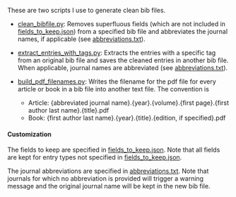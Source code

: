 These are two scripts I use to generate clean bib files.

- [clean_bibfile.py](clean_bibfile.py): Removes superfluous fields (which are not included in [fields_to_keep.json](fields_to_keep.json)) from a specified bib file and abbreviates the journal names, if applicable (see [abbreviations.txt](abbreviations.txt)).

- [extract_entries_with_tags.py](extract_entries_with_tags.py): Extracts the entries with a specific tag from an original bib file and saves the cleaned entries in another bib file. When applicable, journal names are abbreviated (see [abbreviations.txt](abbreviations.txt)).

- [build_pdf_filenames.py](build_pdf_filenames.py): Writes the filename for the pdf file for every article or book in a bib file into another text file. The convention is
  - Article: {abbreviated journal name}.{year}.{volume}.{first page}.{first author last name}.{title}.pdf
  - Book: {first author last name}.{year}.{title}.{edition, if specified}.pdf


#### Customization

The fields to keep are specified in [fields_to_keep.json](fields_to_keep.json). Note that all fields are kept for entry types not specified in [fields_to_keep.json](fields_to_keep.json).

The journal abbreviations are specified in [abbreviations.txt](abbreviations.txt). Note that journals for which no abbreviation is provided will trigger a warning message and the original journal name will be kept in the new bib file.
